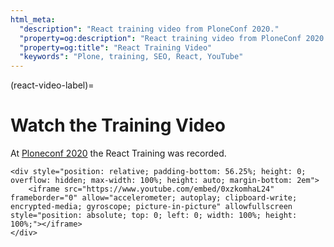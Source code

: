 ```yaml
---
html_meta:
  "description": "React training video from PloneConf 2020."
  "property=og:description": "React training video from PloneConf 2020."
  "property=og:title": "React Training Video"
  "keywords": "Plone, training, SEO, React, YouTube"
---
```


(react-video-label)=

# Watch the Training Video

At [Ploneconf 2020](https://2020.ploneconf.org/) the React Training was recorded.

```{raw} html
<div style="position: relative; padding-bottom: 56.25%; height: 0; overflow: hidden; max-width: 100%; height: auto; margin-bottom: 2em">
    <iframe src="https://www.youtube.com/embed/0xzkomhaL24" frameborder="0" allow="accelerometer; autoplay; clipboard-write; encrypted-media; gyroscope; picture-in-picture" allowfullscreen style="position: absolute; top: 0; left: 0; width: 100%; height: 100%;"></iframe>
</div>
```